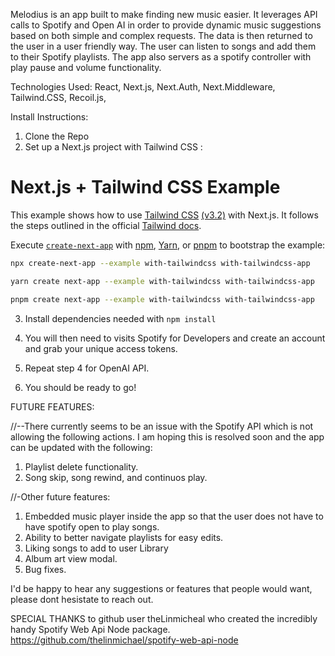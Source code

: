 Melodius is an app built to make finding new music easier. It leverages API calls to Spotify and Open AI in order to provide dynamic music suggestions based on both simple and complex requests. The data is then returned to the user in a user friendly way. The user can listen to songs and add them to their Spotify playlists. The app also servers as a spotify controller with play pause and volume functionality. 

Technologies Used: React, Next.js, Next.Auth, Next.Middleware, Tailwind.CSS, Recoil.js, 

Install Instructions:

1. Clone the Repo
2. Set up a Next.js project with Tailwind CSS :

# Next.js + Tailwind CSS Example

This example shows how to use [Tailwind CSS](https://tailwindcss.com/) [(v3.2)](https://tailwindcss.com/blog/tailwindcss-v3-2) with Next.js. It follows the steps outlined in the official [Tailwind docs](https://tailwindcss.com/docs/guides/nextjs).

Execute [`create-next-app`](https://github.com/vercel/next.js/tree/canary/packages/create-next-app) with [npm](https://docs.npmjs.com/cli/init), [Yarn](https://yarnpkg.com/lang/en/docs/cli/create/), or [pnpm](https://pnpm.io) to bootstrap the example:

```bash
npx create-next-app --example with-tailwindcss with-tailwindcss-app
```

```bash
yarn create next-app --example with-tailwindcss with-tailwindcss-app
```

```bash
pnpm create next-app --example with-tailwindcss with-tailwindcss-app
```
3. Install dependencies needed with ```npm install ```

4. You will then need to visits Spotify for Developers and create an account and grab your unique access tokens.
5. Repeat step 4 for OpenAI API.

6. You should be ready to go! 


FUTURE FEATURES:

//--There currently seems to be an issue with the Spotify API which is not allowing the following actions. I am hoping this is resolved soon and the app can be updated with the following:
1. Playlist delete functionality.
2. Song skip, song rewind, and continuos play. 

//-Other future features:

1. Embedded music player inside the app so that the user does not have to have spotify open to play songs. 
2. Ability to better navigate playlists for easy edits.
3. Liking songs to add to user Library
4. Album art view modal.
5. Bug fixes. 

I'd be happy to hear any suggestions or features that people would want, please dont hesistate to reach out. 


SPECIAL THANKS to github user theLinmicheal who created the incredibly handy Spotify Web Api Node package.
https://github.com/thelinmichael/spotify-web-api-node

